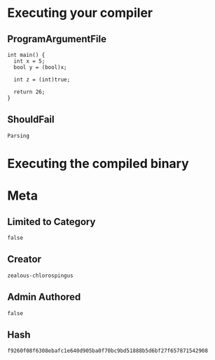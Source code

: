 # Executing your compiler

## ProgramArgumentFile

```
int main() {
  int x = 5;
  bool y = (bool)x;

  int z = (int)true;

  return 26;
}
```

## ShouldFail

```
Parsing
```

# Executing the compiled binary

# Meta

## Limited to Category

```
false
```

## Creator

```
zealous-chlorospingus
```

## Admin Authored

```
false
```

## Hash

```
f9260f08f6308ebafc1e640d905ba0f70bc9bd51888b5d6bf27f657871542908
```
